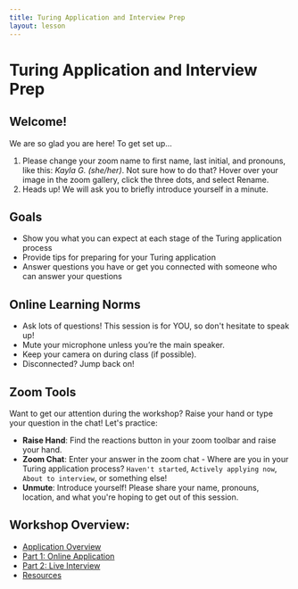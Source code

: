 ```yaml
---
title: Turing Application and Interview Prep
layout: lesson
---
```


# Turing Application and Interview Prep

## Welcome!

We are so glad you are here! To get set up...
1. Please change your zoom name to first name, last initial, and pronouns, like this: _Kayla G. (she/her)_. Not sure how to do that? Hover over your image in the zoom gallery, click the three dots, and select Rename.
2. Heads up! We will ask you to briefly introduce yourself in a minute.

## Goals

- Show you what you can expect at each stage of the Turing application process
- Provide tips for preparing for your Turing application
- Answer questions you have or get you connected with someone who can answer your questions

## Online Learning Norms

- Ask lots of questions! This session is for YOU, so don't hesitate to speak up!
- Mute your microphone unless you’re the main speaker.
- Keep your camera on during class (if possible).
- Disconnected? Jump back on!

## Zoom Tools

Want to get our attention during the workshop? Raise your hand or type your question in the chat! Let's practice:
- **Raise Hand**: Find the reactions button in your zoom toolbar and raise your hand.
- **Zoom Chat**: Enter your answer in the zoom chat - Where are you in your Turing application process? `Haven't started`, `Actively applying now`, `About to interview`, or something else!
- **Unmute**: Introduce yourself! Please share your name, pronouns, location, and what you're hoping to get out of this session.

## Workshop Overview:
- [Application Overview](./overview)
- [Part 1: Online Application](./online-application)
- [Part 2: Live Interview](./live-interview)
- [Resources](./resources)